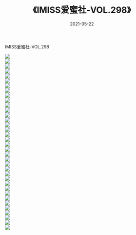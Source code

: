 ﻿---
layout: post
title:  《IMISS爱蜜社-VOL.298》
date:   2021-05-22
img: http://img.660000.xyz/Sharelink/网络美图/2021/IMISS爱蜜社-VOL.298/000.jpg
categories: [美女, 清纯, 唯美]
---

IMISS爱蜜社-VOL.298

  ![](http://img.660000.xyz/Sharelink/网络美图/2021/IMISS爱蜜社-VOL.298/001.jpg) <br> ![](http://img.660000.xyz/Sharelink/网络美图/2021/IMISS爱蜜社-VOL.298/002.jpg) <br> ![](http://img.660000.xyz/Sharelink/网络美图/2021/IMISS爱蜜社-VOL.298/003.jpg) <br> ![](http://img.660000.xyz/Sharelink/网络美图/2021/IMISS爱蜜社-VOL.298/004.jpg) <br> ![](http://img.660000.xyz/Sharelink/网络美图/2021/IMISS爱蜜社-VOL.298/005.jpg) <br> ![](http://img.660000.xyz/Sharelink/网络美图/2021/IMISS爱蜜社-VOL.298/006.jpg) <br> ![](http://img.660000.xyz/Sharelink/网络美图/2021/IMISS爱蜜社-VOL.298/007.jpg) <br> ![](http://img.660000.xyz/Sharelink/网络美图/2021/IMISS爱蜜社-VOL.298/008.jpg) <br> ![](http://img.660000.xyz/Sharelink/网络美图/2021/IMISS爱蜜社-VOL.298/009.jpg) <br> ![](http://img.660000.xyz/Sharelink/网络美图/2021/IMISS爱蜜社-VOL.298/010.jpg) <br> ![](http://img.660000.xyz/Sharelink/网络美图/2021/IMISS爱蜜社-VOL.298/011.jpg) <br> ![](http://img.660000.xyz/Sharelink/网络美图/2021/IMISS爱蜜社-VOL.298/012.jpg) <br> ![](http://img.660000.xyz/Sharelink/网络美图/2021/IMISS爱蜜社-VOL.298/013.jpg) <br> ![](http://img.660000.xyz/Sharelink/网络美图/2021/IMISS爱蜜社-VOL.298/014.jpg) <br> ![](http://img.660000.xyz/Sharelink/网络美图/2021/IMISS爱蜜社-VOL.298/015.jpg) <br> ![](http://img.660000.xyz/Sharelink/网络美图/2021/IMISS爱蜜社-VOL.298/016.jpg) <br> ![](http://img.660000.xyz/Sharelink/网络美图/2021/IMISS爱蜜社-VOL.298/017.jpg) <br> ![](http://img.660000.xyz/Sharelink/网络美图/2021/IMISS爱蜜社-VOL.298/018.jpg) <br> ![](http://img.660000.xyz/Sharelink/网络美图/2021/IMISS爱蜜社-VOL.298/019.jpg) <br> ![](http://img.660000.xyz/Sharelink/网络美图/2021/IMISS爱蜜社-VOL.298/020.jpg) <br> ![](http://img.660000.xyz/Sharelink/网络美图/2021/IMISS爱蜜社-VOL.298/021.jpg) <br> ![](http://img.660000.xyz/Sharelink/网络美图/2021/IMISS爱蜜社-VOL.298/022.jpg) <br> ![](http://img.660000.xyz/Sharelink/网络美图/2021/IMISS爱蜜社-VOL.298/023.jpg) <br> ![](http://img.660000.xyz/Sharelink/网络美图/2021/IMISS爱蜜社-VOL.298/024.jpg) <br> ![](http://img.660000.xyz/Sharelink/网络美图/2021/IMISS爱蜜社-VOL.298/025.jpg) <br> ![](http://img.660000.xyz/Sharelink/网络美图/2021/IMISS爱蜜社-VOL.298/026.jpg) <br> ![](http://img.660000.xyz/Sharelink/网络美图/2021/IMISS爱蜜社-VOL.298/027.jpg) <br> ![](http://img.660000.xyz/Sharelink/网络美图/2021/IMISS爱蜜社-VOL.298/028.jpg) <br> ![](http://img.660000.xyz/Sharelink/网络美图/2021/IMISS爱蜜社-VOL.298/029.jpg) <br> ![](http://img.660000.xyz/Sharelink/网络美图/2021/IMISS爱蜜社-VOL.298/030.jpg) <br> ![](http://img.660000.xyz/Sharelink/网络美图/2021/IMISS爱蜜社-VOL.298/031.jpg) <br> ![](http://img.660000.xyz/Sharelink/网络美图/2021/IMISS爱蜜社-VOL.298/032.jpg) <br> ![](http://img.660000.xyz/Sharelink/网络美图/2021/IMISS爱蜜社-VOL.298/033.jpg) <br> ![](http://img.660000.xyz/Sharelink/网络美图/2021/IMISS爱蜜社-VOL.298/034.jpg) <br> ![](http://img.660000.xyz/Sharelink/网络美图/2021/IMISS爱蜜社-VOL.298/035.jpg) <br> ![](http://img.660000.xyz/Sharelink/网络美图/2021/IMISS爱蜜社-VOL.298/036.jpg) <br>
